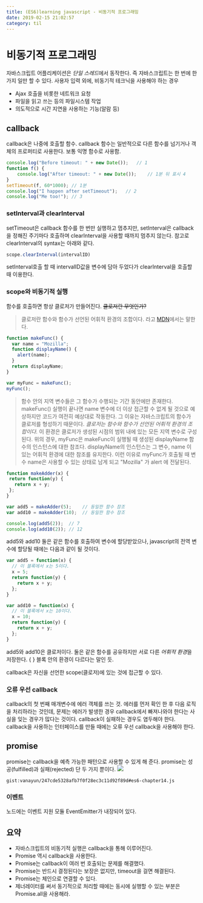 ```yaml
---
title: (ES6)learning javascript - 비동기적 프로그래밍
date: 2019-02-15 21:02:57
category: til
---
```



# 비동기적 프로그래밍
자바스크립트 어플리케이션은 *단일 스레드*에서 동작한다. 즉 자바스크립트는 한 번에 한 가지 일만 할 수 있다.
사용자 입력 외에, 비동기적 테크닉을 사용해야 하는 경우
- Ajax 호출을 비롯한 네트워크 요청
- 파일을 읽고 쓰는 등의 파일시스템 작업
- 의도적으로 시간 지연을 사용하는 기능(알람 등)

## callback
callback은 나중에 호출할 함수.
callback 함수는 일반적으로 다른 함수를 넘기거나 객체의 프로퍼티로 사용한다.
보통 익명 함수로 사용함.

```javascript
console.log("Before timeout: " + new Date());   // 1
function f() {
    console.log("After timeout: " + new Date());    // 1분 뒤 표시 4
}
setTimeout(f, 60*1000); // 1분
console.log("I happen after setTimeout");   // 2
console.log("Me too!"); // 3
```

### setInterval과 clearInterval
setTimeout은 callback 함수를 한 번만 실행하고 멈추지만, setInterval은 callback을 정해진 주기마다 호출하며 clearInterval을 사용할 때까지 멈추지 않는다.
참고로 clearInterval의 syntax는 아래와 같다.

```javascript
scope.clearInterval(intervalID)
```
setInterval호출 할 때 intervalID값을 변수에 담아 두었다가 clearInterval을 호출할 때 이용한다.

### scope와 비동기적 실행
함수를 호출하면 항상 클로저가 만들어진다. ~~클로저란 무엇인가?~~
> 클로저란 함수와 함수가 선언된 어휘적 환경의 조합이다. 라고
 [MDN](https://developer.mozilla.org/ko/docs/Web/JavaScript/Guide/Closures)에서는 말한다.

```javascript
function makeFunc() {
  var name = "Mozilla";
  function displayName() {
    alert(name);
  }
  return displayName;
}

var myFunc = makeFunc();
myFunc();

```
>함수 안의 지역 변수들은 그 함수가 수행되는 기간 동안에만 존재한다.
makeFunc() 실행이 끝나면 name 변수에 더 이상 접근할 수 없게 될 것으로 예상하지만 코드가 여전히 예상대로 작동한다.
그 이유는 자바스크립트의 함수가 클로저를 형성하기 때문이다. *클로저는 함수와 함수가 선언된 어휘적 환경의 조합이다.*
이 환경은 클로저가 생성된 시점의 범위 내에 있는 모든 지역 변수로 구성된다.
위의 경우, myFunc은 makeFunc이 실행될 때 생성된 displayName 함수의 인스턴스에 대한 참조다.
displayName의 인스턴스는 그 변수, name 이 있는 어휘적 환경에 대한 참조를 유지한다.
이런 이유로 myFunc가 호출될 때 변수 name은 사용할 수 있는 상태로 남게 되고 "Mozilla" 가 alert 에 전달된다.

 ```javascript
 function makeAdder(x) {
  return function(y) {
    return x + y;
  };
}

var add5 = makeAdder(5);	// 동일한 함수 참조
var add10 = makeAdder(10);	// 동일한 함수 참조

console.log(add5(2));  // 7
console.log(add10(2)); // 12
```
add5와 add10 둘은 같은 함수를 호출하여 변수에 할당받았으나, javascript의 전역 변수에 할당될 때에는 다음과 같이 될 것이다.

```javascript
var add5 = function(x) {
  // 이 블록에서 x는 5이다.
  x = 5;
  return function(y) {
    return x + y;
  };
}

var add10 = function(x) {
  // 이 블록에서 x는 10이다.
  x = 10;
  return function(y) {
    return x + y;
  };
}
```
add5와 add10은 클로저이다. 둘은 같은 함수를 공유하지만 서로 다른 *어휘적 환경*을 저장한다.
{ } 블록 안의 환경이 다르다는 말인 듯.

callback은 자신을 선언한 scope(클로저)에 있는 것에 접근할 수 있다.

### 오류 우선 callback
callback의 첫 번째 매개변수에 에러 객체를 쓰는 것. 에러를 먼저 확인 한 후 다음 로직을 처리하라는 것인데,
문제는 에러가 발생한 경우 callback에서 빠져나와야 한다는 사실을 잊는 경우가 많다는 것이다.
callback이 실패하는 경우도 염두해야 한다.
callback을 사용하는 인터페이스를 만들 때에는 오류 우선 callback을 사용해야 한다.

## promise
promise는 callback을 예측 가능한 패턴으로 사용할 수 있게 해 준다.
promise는 성공(fulfilled)과 실패(rejected) 단 두 가지 뿐이다.
![](https://mdn.mozillademos.org/files/8633/promises.png)

`gist:vanayun/247cde5328afb7f0f28ec3c11d92f89d#es6-chapter14.js`


### 이벤트
노드에는 이벤트 지원 모듈 EventEmitter가 내장되어 있다.

## 요약
- 자바스크립트의 비동기적 실행은 callback을 통해 이루어진다.
- Promise 역시 callback을 사용한다.
- Promise는 callback이 여러 번 호출되는 문제를 해결했다.
- Promise는 반드시 결정된다는 보장은 없지만, timeout을 걸면 해결된다.
- Promise는 체인으로 연결할 수 있다.
- 제너레이터를 써서 동기적으로 처리할 때에는 동시에 실행할 수 있는 부분은 Promise.all을 사용해라.